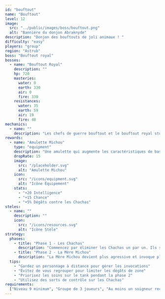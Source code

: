 ```yaml
---
id: "bouftout"
name: "Bouftout"
level: 12
image:
  src: "../public/images/boss/bouftout.png"
  alt: "Bannière du donjon Abraknyde"
description: "Donjon des bouftouts de joli animaux ! "
difficulty: "easy"
players: "group"
region: "Astrub"
boss: "Bouftout royal"
bosses:
  - name: "Bouftout Royal"
    description: ""
    hp: 720
    masteries:
      water: 0
      earth: 330
      air: 0
      fire: 330
    resistances:
      water: 35
      earth: 59
      air: 19
      fire: 48
mechanics:
  - name: ""
    description: "Les chefs de guerre bouftout et le bouftout royal stun en ligne le bouftout royal fait de très gros dégats en zone en ligne de 3 et les boufettes heal focus les boufettes et faite en sorte de garder a distance le boss enfin ne vous faite pas stun sinon c'est la mort assuré "
rewards:
  - name: "Amulette Michou"
    type: "equipment"
    description: "Une amulette qui augmente les caractéristiques de base et offre un bonus aux dégâts contre les créatures de type Chacha."
    dropRate: 15
    image:
      src: "/placeholder.svg"
      alt: "Amulette Michou"
    icon:
      src: "/icons/equipment.svg"
      alt: "Icône Équipement"
    stats:
      - "+20 Intelligence"
      - "+15 Chance"
      - "+5% Dégâts contre les Chachas"
steles:
  - name: ""
    description: ""
    icon:
      src: "/icons/resources.svg"
      alt: "Icône Stèle"
strategy:
  phases:
    - title: "Phase 1 - Les Chachas"
      description: "Commencez par éliminer les Chachas un par un. Ils sont faibles individuellement mais peuvent être dangereux en groupe. Concentrez vos attaques sur un seul Chacha à la fois."
    - title: "Phase 2 - La Mère Michou"
      description: "La Mère Michou devient plus agressive et invoque plus fréquemment des Chachas. Elle utilise des attaques de zone qui peuvent étourdir. Gardez vos distances et éliminez les Chachas invoqués rapidement."
  tips:
    - "Gardez un personnage à distance pour gérer les invocations"
    - "Évitez de vous regrouper pour limiter les dégâts de zone"
    - "Priorisez les soins sur le tank pendant la phase 2"
    - "Utilisez des sorts de contrôle sur les Chachas"
requirements:
  ["Niveau 9 minimum", "Groupe de 3 joueurs", "Au moins un soigneur recommandé"]
---
```

